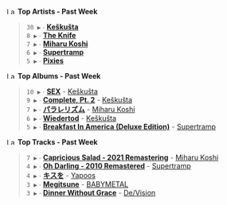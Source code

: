 <!--START_LASTFM_ARTISTS:{"period": "7day", "rows": 5}-->
<a href="https://last.fm" target="_blank"><img src="https://user-images.githubusercontent.com/17434202/215290617-e793598d-d7c9-428f-9975-156db1ba89cc.svg" alt="Last.fm Logo" width="18" height="13"/></a> **Top Artists - Past Week**

> `30 ▶️` ∙ **[Keškušta](https://www.last.fm/music/Ke%C5%A1ku%C5%A1ta)**<br/>
> `8 ▶️` ∙ **[The Knife](https://www.last.fm/music/The+Knife)**<br/>
> `7 ▶️` ∙ **[Miharu Koshi](https://www.last.fm/music/Miharu+Koshi)**<br/>
> `6 ▶️` ∙ **[Supertramp](https://www.last.fm/music/Supertramp)**<br/>
> `5 ▶️` ∙ **[Pixies](https://www.last.fm/music/Pixies)**<br/>
<!--END_LASTFM_ARTISTS-->

<!--START_LASTFM_ALBUMS:{"period": "7day", "rows": 5}-->
<a href="https://last.fm" target="_blank"><img src="https://user-images.githubusercontent.com/17434202/215290617-e793598d-d7c9-428f-9975-156db1ba89cc.svg" alt="Last.fm Logo" width="18" height="13"/></a> **Top Albums - Past Week**

> `10 ▶️` ∙ **[SEX](https://www.last.fm/music/Ke%C5%A1ku%C5%A1ta/SEX)** - [Keškušta](https://www.last.fm/music/Ke%C5%A1ku%C5%A1ta)<br/>
> `9 ▶️` ∙ **[Complete, Pt. 2](https://www.last.fm/music/Ke%C5%A1ku%C5%A1ta/Complete,+Pt.+2)** - [Keškušta](https://www.last.fm/music/Ke%C5%A1ku%C5%A1ta)<br/>
> `7 ▶️` ∙ **[パラレリズム](https://www.last.fm/music/Miharu+Koshi/%E3%83%91%E3%83%A9%E3%83%AC%E3%83%AA%E3%82%BA%E3%83%A0)** - [Miharu Koshi](https://www.last.fm/music/Miharu+Koshi)<br/>
> `6 ▶️` ∙ **[Wiedertod](https://www.last.fm/music/Ke%C5%A1ku%C5%A1ta/Wiedertod)** - [Keškušta](https://www.last.fm/music/Ke%C5%A1ku%C5%A1ta)<br/>
> `5 ▶️` ∙ **[Breakfast In America (Deluxe Edition)](https://www.last.fm/music/Supertramp/Breakfast+In+America+(Deluxe+Edition))** - [Supertramp](https://www.last.fm/music/Supertramp)<br/>
<!--END_LASTFM_ALBUMS-->

<!--START_LASTFM_TRACKS:{"period": "7day", "rows": 5}-->
<a href="https://last.fm" target="_blank"><img src="https://user-images.githubusercontent.com/17434202/215290617-e793598d-d7c9-428f-9975-156db1ba89cc.svg" alt="Last.fm Logo" width="18" height="13"/></a> **Top Tracks - Past Week**

> `7 ▶️` ∙ **[Capricious Salad - 2021 Remastering](https://www.last.fm/music/Miharu+Koshi/_/Capricious+Salad+-+2021+Remastering)** - [Miharu Koshi](https://www.last.fm/music/Miharu+Koshi)<br/>
> `4 ▶️` ∙ **[Oh Darling - 2010 Remastered](https://www.last.fm/music/Supertramp/_/Oh+Darling+-+2010+Remastered)** - [Supertramp](https://www.last.fm/music/Supertramp)<br/>
> `4 ▶️` ∙ **[キスを](https://www.last.fm/music/Yapoos/_/%E3%82%AD%E3%82%B9%E3%82%92)** - [Yapoos](https://www.last.fm/music/Yapoos)<br/>
> `3 ▶️` ∙ **[Megitsune](https://www.last.fm/music/BABYMETAL/_/Megitsune)** - [BABYMETAL](https://www.last.fm/music/BABYMETAL)<br/>
> `3 ▶️` ∙ **[Dinner Without Grace](https://www.last.fm/music/De%2FVision/_/Dinner+Without+Grace)** - [De/Vision](https://www.last.fm/music/De%2FVision)<br/>
<!--END_LASTFM_TRACKS-->